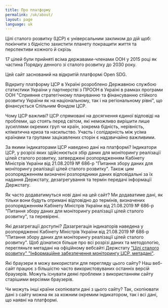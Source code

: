 ```yaml
---
title: Про платформу
permalink: /uk/about/
layout: page
language: uk
---
```


Цілі сталого розвитку (ЦСР) є універсальним закликом до дій щоб:
покінчити з бідністю
захистити планету
покращити життя та перспективи кожного й скрізь

17 цілей були прийняті всіма державами-членами ООН у 2015 році як частина Порядку денного зі сталого розвитку до 2030 року.

Цей сайт заснований на відкритій платформі Open SDG.

Відкриту платформу ЦСР в Україні розроблено Державною службою статистики України у партнерстві з ПРООН в Україні в рамках програми ООН "Сприяння стратегічному плануванню та фінансуванню стійкого розвитку України як на національному, так і на регіональному рівні", що фінансується Спільним Фондом ЦСР.

Чому ЦСР важливі?
ЦСР спрямовані на досягнення єдиної відповіді на проблеми, що стоять перед світом, які неможливо вирішити лише зусиллями окремих груп чи країн, зокрема бідність, нерівність, кліматична криза та насильство. Участь і солідарність між усіма країнами та групами зацікавлених сторін є надзвичайно важливими.

За якими індикаторами ЦСР наведено дані на платформі?
Індикатори ЦСР, у розрізі яких здійснюється збір даних для моніторингу реалізації цілей сталого розвитку, затверджені розпорядженням Кабінету Міністрів України від 21.08.2019 № 686-р "Питання збору даних для моніторингу реалізації цілей сталого розвитку". Також цим розпорядженням визначені розпорядники даних відповідальні за їх надання Держстату, дезагрегування та термін передачі інформації Держстату.

Як часто додаватимуться нові дані на цей сайт?
Ми додаватиме дані, як тільки вони будуть отримані відповідно до термінів, визначених розпорядженням Кабінету Міністрів України від 21.08.2019 № 686-р "Питання збору даних для моніторингу реалізації цілей сталого розвитку", та перевірені.

Які дезагрегації доступні?
Дазагрегація індикаторів наведена у розпорядженні Кабінету Міністрів України від 21.08.2019 № 686-р "Питання збору даних для моніторингу реалізації цілей сталого розвитку". Щоб дізнатися більше про всі розрізі даних та методологію, перегляньте метадані на офіційному вебсайті Держстату <a href="http://ukrstat.gov.ua/csr_prezent/ukr/st_rozv/metadata/metadata.htm">"Цілі сталого розвитку" "Інформаційне забезпечення моніторингу ЦСР, метадані"</a>.

Які браузери я можу використати для перегляду цього сайту?
Наш веб-сайт працює з більшістю часто використовуваних останніх версій браузерів. Можуть існувати деякі проблеми з використанням сайту старішими версіями браузерів.

Чи можуть інші країни скопіювати дані з цього сайту?
Так, скопіювати дані з сайту можна як за кожним окремим індикатором, так і всі дані, що наявні на платформі.  
